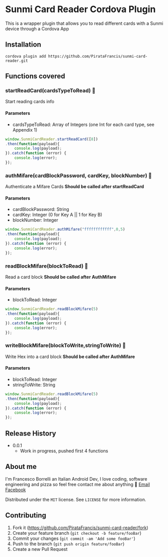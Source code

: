 # Sunmi Card Reader Cordova Plugin

This is a wrapper plugin that allows you to read different cards with a Sunmi device through a Cordova App

## Installation

    cordova plugin add https://github.com/PirataFrancis/sunmi-card-reader.git

## Functions covered

### startReadCard(cardsTypeToRead) :open_hands:
Start reading cards info
#### Parameters
- cardsTypeToRead: Array of Integers (one Int for each card type, see Appendix 1)
```javascript
window.SunmiCardReader.startReadCard([8])
.then(function(payload){
	console.log(payload);
}).catch(function (error) {
	console.log(error);
});
```
### authMifare(cardBlockPassword, cardKey, blockNumber) :open_hands:
Authenticate a Mifare Cards
**Should be called after startReadCard**
#### Parameters
- cardBlockPassword: String 
- cardKey: Integer (0 for Key A || 1 for Key B)
- blockNumber: Integer
```javascript
window.SunmiCardReader.authMifare("ffffffffffff",0,5)
.then(function(payload){
	console.log(payload);
}).catch(function (error) {
	console.log(error);
});
```
### readBlockMifare(blockToRead) :open_hands:
Read a card block 
**Should be called after AuthMifare**
#### Parameters
- blockToRead: Integer
```javascript
window.SunmiCardReader.readBlockMifare(5)
.then(function(payload){
	console.log(payload);
}).catch(function (error) {
	console.log(error);
});
```
### writeBlockMifare(blockToWrite,stringToWrite) :open_hands:
Write Hex into a card block 
**Should be called after AuthMifare**
#### Parameters
- blockToRead: Integer
- stringToWrite: String
```javascript
window.SunmiCardReader.readBlockMifare(5)
.then(function(payload){
	console.log(payload);
}).catch(function (error) {
	console.log(error);
});
```


## Release History
- 0.0.1
	- Work in progress, pushed first 4 functions
     
## About me
I'm Francesco Borrelli an Italian Android Dev, I love coding, software engineering and pizza so feel free contact me about anything :facepunch:
[Email](mailto:borrellifrm@gmail.com)
[Facebook](https://www.facebook.com/PirataFrancis)

Distributed under the `MIT` license. See `LICENSE` for more information.

## Contributing
1. Fork it (https://github.com/PirataFrancis/sunmi-card-reader/fork)
2. Create your feature branch (`git checkout -b feature/fooBar`)
3. Commit your changes (`git commit -am 'Add some fooBar'`)
4. Push to the branch (`git push origin feature/fooBar`)
5. Create a new Pull Request
